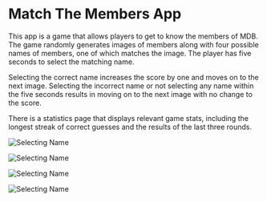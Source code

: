 # Match The Members App

This app is a game that allows players to get to know the members of MDB. The game randomly generates images of members along
with four possible names of members, one of which matches the image. The player has five seconds to select the matching
name.

Selecting the correct name increases the score by one and moves on to the next image. Selecting the incorrect name or not
selecting any name within the five seconds results in moving on to the next image with no change to the score.

There is a statistics page that displays relevant game stats, including the longest streak of correct guesses and the results of the last three rounds.

![Selecting Name](ss1.png?raw=true "Optional Title")

![Selecting Name](ss2.png?raw=true "Optional Title")

![Selecting Name](ss3.png?raw=true "Optional Title")

![Selecting Name](ss4.png?raw=true "Optional Title")
